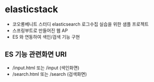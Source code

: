 # elasticstack

- 코오롱베니트 스터디 elasticsearch 로그수집 실습을 위한 샘플 프로젝트
- 스프링부트로 만들어진 웹 AP
- ES 와 연동하여 색인/검색 기능 구현


## ES 기능 관련화면 URI
- /input.html 또는 /input (색인화면)
- /search.html 또는 /search (검색화면)
